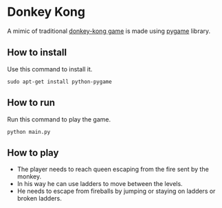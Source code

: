 # Donkey Kong
A mimic of traditional [donkey-kong game](http://www.donkey-kong.org/) is made using [pygame](http://www.pygame.org/) library.

## How to install
Use this command to install it.

```sudo apt-get install python-pygame```

## How to run
Run this command to play the game.

```python main.py```

## How to play
- The player needs to reach queen escaping from the fire sent by the monkey.
- In his way he can use ladders to move between the levels.
- He needs to escape from fireballs by jumping or staying on ladders or broken ladders.
